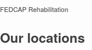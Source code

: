 FEDCAP Rehabilitation
<html lang="en">
  <head>
    <meta charset="utf-8" />
    <title>Demo: Build a store locator using Mapbox GL JS</title>
    <meta name="viewport" content="width=device-width, initial-scale=1" />
    <script src="https://api.tiles.mapbox.com/mapbox-gl-js/v2.2.0/mapbox-gl.js"></script>
    <link
      href="https://api.tiles.mapbox.com/mapbox-gl-js/v2.2.0/mapbox-gl.css"
      rel="stylesheet"
    />
    <style>
    body {
color: #404040;
font: 400 15px/22px 'Source Sans Pro', 'Helvetica Neue', Sans-serif;
margin: 0;
padding: 0;
-webkit-font-smoothing: antialiased;
}

* {
-webkit-box-sizing: border-box;
-moz-box-sizing: border-box;
box-sizing: border-box;
}

.sidebar {
position: absolute;
width: 33.3333%;
height: 100%;
top: 0;
left: 0;
overflow: hidden;
border-right: 1px solid rgba(0, 0, 0, 0.25);
}

.map {
position: absolute;
left: 33.3333%;
width: 66.6666%;
top: 0;
bottom: 0;
}

h1 {
font-size: 22px;
margin: 0;
font-weight: 400;
line-height: 20px;
padding: 20px 2px;
}

a {
color: #404040;
text-decoration: none;
}

a:hover {
color: #101010;
}

.heading {
background: #fff;
border-bottom: 1px solid #eee;
min-height: 60px;
line-height: 60px;
padding: 0 10px;
background-color: #00853e;
color: #fff;
}

.listings {
height: 100%;
overflow: auto;
border-collapse: collapse;
padding-bottom: 60px;
}

.listings .item {
display: block;
border-bottom: 1px solid #eee;
padding: 10px;
text-decoration: none;
}

.listings .item:last-child {
border-bottom: none;
}
.listings .item .title {
display: block;
color: #00853e;
font-weight: 700;
}

.listings .item .title small {
font-weight: 400;
}
.listings .item.active .title,
.listings .item .title:hover {
color: #8cc63f;
}
.listings .item.active {
background-color: #f8f8f8;
}
::-webkit-scrollbar {
width: 3px;
height: 3px;
border-left: 0;
background: rgba(0, 0, 0, 0.1);
}
::-webkit-scrollbar-track {
background: none;
}
::-webkit-scrollbar-thumb {
background: #00853e;
border-radius: 0;
}

.marker {
border: none;
cursor: pointer;
height: 56px;
width: 56px;
background-image: url(marker.png);
background-color: rgba(0, 0, 0, 0);
}

.clearfix {
display: block;
}
.clearfix:after {
content: '.';
display: block;
height: 0;
clear: both;
visibility: hidden;
}

/* Marker tweaks */
.mapboxgl-popup {
    max-width: 600px;
    font: 12px/20px 'Helvetica Neue', Arial, Helvetica, sans-serif;
}

.mapboxgl-popup-close-button {
display: ;
}
.mapboxgl-popup-content {
font: 400 15px/22px 'Source Sans Pro', 'Helvetica Neue', Sans-serif;
padding: 0;
width: 180px;
}
.mapboxgl-popup-content-wrapper {
padding: 1%;
}
.mapboxgl-popup-content h3 {
background: #91c949;
color: #fff;
margin: 0;
display: block;
padding: 10px;
border-radius: 3px 3px 0 0;
font-weight: 700;
margin-top: -15px;
}

.mapboxgl-popup-content h4 {
margin: 0;
display: block;
padding: 10px 10px 10px 10px;
font-weight: 400;
}

.mapboxgl-popup-content div {
padding: 10px;
}

.mapboxgl-container .leaflet-marker-icon {
cursor: pointer;
}

.mapboxgl-popup-anchor-top > .mapboxgl-popup-content {
margin-top: 15px;
}

.mapboxgl-popup-anchor-top > .mapboxgl-popup-tip {
border-bottom-color: #91c949;
}
</style>
  </head>
  <body>
    <div class="sidebar">
      <div class="heading">
        <h1>Our locations</h1>
      </div>
      <div id="listings" class="listings"></div>
    </div>
    <div id="map" class="map"></div>
<script>
      /* This will let you use the .remove() function later on */
  if (!('remove' in Element.prototype)) {
        Element.prototype.remove = function () {
          if (this.parentNode) {
            this.parentNode.removeChild(this);
                        }
                      };
                    }

mapboxgl.accessToken = 'pk.eyJ1IjoiY2FibGFja3dlbGwiLCJhIjoiY2tvYm5nbDU4MDB4YTJucWE4NDR5cWN5eCJ9.gP8HwLo3YCdhIFMVSLM2HA';


var map = new mapboxgl.Map({
    container: 'map',
    style: 'mapbox://styles/cablackwell/ckon4qsq73jiw18mukn41lna7',
    center: [-73.9712, 40.731],
    zoom: 10,
    scrollZoom: true
      });

var stores = {
                  'type': 'FeatureCollection',
                  'features': [
                    {
                      "type": "Feature",
                      "properties": {
                        "Name": "Childrens Hospital (Chenega)",
                        "Address": "111 Michigan Ave NW, Washington, DC 20310",
                        "Service": "Custodial",
                        "Contract": "MVLE"
                      },
                      "geometry": {
                        "coordinates": [
                          -77.014773,
                          38.926439
                        ],
                        "type": "Point"
                      },
                      "id": "000e1325462ee57a92128c4a96e507c4"
                    },
                    {
                      "type": "Feature",
                      "properties": {
                        "Name": "DHSS Division of Substance Abuse and Mental Health (Fernhook)",
                        "Address": "1901 Dupont Hwy. New Castle, DE 19720",
                        "Service": "Janitorial Services",
                        "Contract": "Delaware"
                      },
                      "geometry": {
                        "coordinates": [
                          -75.576291,
                          39.700676
                        ],
                        "type": "Point"
                      },
                      "id": "019a09824954f69f39191d4910d35885"
                    },
                    {
                      "type": "Feature",
                      "properties": {
                        "Name": "NYC HRA Uptown: 132 West 125 Street",
                        "Address": "132 W 125th St, New York, NY 10027",
                        "Service": "Janitorial Services",
                        "Contract": "NYSID"
                      },
                      "geometry": {
                        "coordinates": [
                          -73.94724,
                          40.808261
                        ],
                        "type": "Point"
                      },
                      "id": "02b68dcaec17e32d51638e835239ba3e"
                    },
                    {
                      "type": "Feature",
                      "properties": {
                        "Name": "FAA Essex Cauldwell Air Traffic Control Tower",
                        "Address": "27 Wright Way Building M, Fairfield, NJ 07004",
                        "Service": "Janitorial Services",
                        "Contract": "Source America"
                      },
                      "geometry": {
                        "coordinates": [
                          -74.279844,
                          40.873467
                        ],
                        "type": "Point"
                      },
                      "id": "03624c86ea8aea635576bac6016b0f64"
                    },
                    {
                      "type": "Feature",
                      "properties": {
                        "Name": "DelDOT Survey Office & Construction Trailer",
                        "Address": "39 East Regal Blvd,Newark, DE 19713",
                        "Service": "Janitorial Services",
                        "Contract": "Delaware"
                      },
                      "geometry": {
                        "coordinates": [
                          -75.690669,
                          39.669951
                        ],
                        "type": "Point"
                      },
                      "id": "037382dca99ec88d15cb77acb652a227"
                    },
                    {
                      "type": "Feature",
                      "properties": {
                        "Name": "ICE Courier",
                        "Address": "290 Broadway, New York, NY 10007",
                        "Service": "Courier Services",
                        "Contract": "Source America"
                      },
                      "geometry": {
                        "coordinates": [
                          -73.989308,
                          40.741895
                        ],
                        "type": "Point"
                      },
                      "id": "0616d7ec532a6c38a3986159cb244a9f"
                    },
                    {
                      "type": "Feature",
                      "properties": {
                        "Name": "Atlantic County Facility Mgmt",
                        "Address": "101 SOUTH SHORE RD, NORTHFIELD NJ 08232",
                        "Service": "Supported Employment",
                        "Contract": "ACCESS NJ"
                      },
                      "geometry": {
                        "coordinates": [
                          -74.536821,
                          39.377363
                        ],
                        "type": "Point"
                      },
                      "id": "08725647aea5a98c4696e7578459547b"
                    },
                    {
                      "type": "Feature",
                      "properties": {
                        "Name": "Employment for TANF Participants",
                        "Address": "801 E Main St, Richmond, VA 23219",
                        "Service": "Supported Employment",
                        "Contract": "MVLE"
                      },
                      "geometry": {
                        "coordinates": [
                          -77.437235,
                          37.53847
                        ],
                        "type": "Point"
                      },
                      "id": "09c55679e72a349f2b523fd7108bcb31"
                    },
                    {
                      "type": "Feature",
                      "properties": {
                        "Name": "Christopher Brown Law Offices",
                        "Address": "3123 Atlantic Ave, Atlantic City, NJ 08401",
                        "Service": " Payroll Dept",
                        "Contract": "Commercial"
                      },
                      "geometry": {
                        "coordinates": [
                          -74.449081,
                          39.35368
                        ],
                        "type": "Point"
                      },
                      "id": "09d3ddb47c3efba113f78d200e991fa4"
                    },
                    {
                      "type": "Feature",
                      "properties": {
                        "Name": "Vocational Rehabilitation",
                        "Address": "210 East 43rd Street, New York, NY 10017",
                        "Service": "Vocational Rehabilitation",
                        "Contract": "Fedcap NY"
                      },
                      "geometry": {
                        "coordinates": [
                          -73.973312,
                          40.751039
                        ],
                        "type": "Point"
                      },
                      "id": "0a0c9171b5484250b0f6885af6f75616"
                    },
                    {
                      "type": "Feature",
                      "properties": {
                        "Name": "Bronx Medical Site",
                        "Address": "1276 Fulton Avenue, Bronx, NY 10456 ",
                        "Service": "Medical Clinic",
                        "Contract": "Fedcap WeCare"
                      },
                      "geometry": {
                        "coordinates": [
                          -73.902808,
                          40.831375
                        ],
                        "type": "Point"
                      },
                      "id": "0aac3322bbc38424d4877cd99717af55"
                    },
                    {
                      "type": "Feature",
                      "properties": {
                        "Name": "VA Newark",
                        "Address": "20 Washington Pl, Newark, NJ 07102",
                        "Service": "anitorial Services/ Mech Maintenance",
                        "Contract": "Source America"
                      },
                      "geometry": {
                        "coordinates": [
                          -74.17048,
                          41.101045
                        ],
                        "type": "Point"
                      },
                      "id": "0ad8c6f3a85eb1a92a59c782ba3064f1"
                    },
                    {
                      "type": "Feature",
                      "properties": {
                        "Name": "Arlington CSB , Alexandria CSB, Loudoun County",
                        "Address": "8221 Willow Oaks Corporate Dr, Fairfax, VA 22031",
                        "Service": "Supported Employment",
                        "Contract": "MVLE"
                      },
                      "geometry": {
                        "coordinates": [
                          -77.233959,
                          38.863724
                        ],
                        "type": "Point"
                      },
                      "id": "0d8c400f4eb95422650150ac44af99f2"
                    },
                    {
                      "type": "Feature",
                      "properties": {
                        "Name": "Alexandria Twp. Board of Education",
                        "Address": "Lester Wilson Elementary School 525 Rte. 513, Pittstown , NJ 08867",
                        "Service": "Supported Employment",
                        "Contract": "ACCESS NJ"
                      },
                      "geometry": {
                        "coordinates": [
                          -75.025673,
                          40.566918
                        ],
                        "type": "Point"
                      },
                      "id": "0e400aa9a775b62503e426872f7829d4"
                    },
                    {
                      "type": "Feature",
                      "properties": {
                        "Name": "Atlantic County Facility Mgmt",
                        "Address": "201 SOUTH SHORE RD, NORTHFIELD NJ 08232",
                        "Service": "Supported Employment",
                        "Contract": "ACCESS NJ"
                      },
                      "geometry": {
                        "coordinates": [
                          -74.537534,
                          39.376787
                        ],
                        "type": "Point"
                      },
                      "id": "0ed1e5abbcd6ea63149ccee6b0da2635"
                    },
                    {
                      "type": "Feature",
                      "properties": {
                        "Name": "Liberty State Park",
                        "Address": "200 Morris Pesin Dr, Jersey City, NJ 07305",
                        "Service": "Janitorial Services",
                        "Contract": "Source America"
                      },
                      "geometry": {
                        "coordinates": [
                          -74.050345,
                          40.703998
                        ],
                        "type": "Point"
                      },
                      "id": "1086564cdeab62607a4aec4f2ca6e9d6"
                    },
                    {
                      "type": "Feature",
                      "properties": {
                        "Name": "1 St Andrews",
                        "Address": "1 Saint Andrews PlazaNew York, NY 10007",
                        "Service": "Janitorial Services",
                        "Contract": "Source America"
                      },
                      "geometry": {
                        "coordinates": [
                          -74.002678,
                          40.712912
                        ],
                        "type": "Point"
                      },
                      "id": "11a21c1a1be9e8901ea4d69c936c3009"
                    },
                    {
                      "type": "Feature",
                      "properties": {
                        "Name": "CWS - Boston",
                        "Address": "174 Portland St, Boston, MA 02114",
                        "Service": "Affiliate Organization",
                        "Contract": "CWS"
                      },
                      "geometry": {
                        "coordinates": [
                          -71.061785,
                          42.364134
                        ],
                        "type": "Point"
                      },
                      "id": "11e4762dd35fc8e861984089ac8efbc5"
                    },
                    {
                      "type": "Feature",
                      "properties": {
                        "Name": "Asbury Park Office Building",
                        "Address": "630 Bangs Ave, Asbury Park, NJ ",
                        "Service": "Supported Employment",
                        "Contract": "ACCESS NJ"
                      },
                      "geometry": {
                        "coordinates": [
                          -74.010639,
                          40.216865
                        ],
                        "type": "Point"
                      },
                      "id": "123ed780a7b87eb2a49bf0b3c89cf14b"
                    },
                    {
                      "type": "Feature",
                      "properties": {
                        "Name": "Biggs DTI",
                        "Address": "1901 N. DuPont Hwy, New Castle, DE 19720",
                        "Service": "Janitorial Services",
                        "Contract": "Delaware"
                      },
                      "geometry": {
                        "coordinates": [
                          -73.988127,
                          40.750086
                        ],
                        "type": "Point"
                      },
                      "id": "163c778ab37775b5bb0d8f1c791dec9a"
                    },
                    {
                      "type": "Feature",
                      "properties": {
                        "Name": "Atlantic County Facility Mgmt",
                        "Address": "2 SOUTH MAIN STREET, PLEASANTVILLE NJ 08232",
                        "Service": "Supported Employment",
                        "Contract": "ACCESS NJ"
                      },
                      "geometry": {
                        "coordinates": [
                          -74.52241,
                          39.391713
                        ],
                        "type": "Point"
                      },
                      "id": "171966889390d6690e919029a399a885"
                    },
                    {
                      "type": "Feature",
                      "properties": {
                        "Name": "Atlantic County Facility Mgmt",
                        "Address": "1201 BACARACH BLVD ATLANTIC CITY NJ 08401 ",
                        "Service": "Supported Employment",
                        "Contract": "CWS"
                      },
                      "geometry": {
                        "coordinates": [
                          -74.451082,
                          39.377297
                        ],
                        "type": "Point"
                      },
                      "id": "1742fff565b481200213cd6fd1dcd58e"
                    },
                    {
                      "type": "Feature",
                      "properties": {
                        "Name": "Dover Toll Plaza",
                        "Address": " 200 Plaza Drive, Dover DE 19904",
                        "Service": "Janitorial Services",
                        "Contract": "Delaware"
                      },
                      "geometry": {
                        "coordinates": [
                          -75.521244,
                          39.188702
                        ],
                        "type": "Point"
                      },
                      "id": "177377cde860490719e0569b1aa0eab3"
                    },
                    {
                      "type": "Feature",
                      "properties": {
                        "Name": "Memorial Sloan Kettering",
                        "Address": "163 W 25th Street, NYC (ACP Office Bldg)",
                        "Service": "Janitorial Services",
                        "Contract": "Commercial"
                      },
                      "geometry": {
                        "coordinates": [
                          -73.994123,
                          40.745359
                        ],
                        "type": "Point"
                      },
                      "id": "181d34eb783d3bb99b3849a3c79a8f2c"
                    },
                    {
                      "type": "Feature",
                      "properties": {
                        "Name": "Armory Men's shelter (DHS)",
                        "Address": "1322 Bedford Ave, Brooklyn, NY 11216",
                        "Service": "Rehabilitation, Clinical Support",
                        "Contract": "Wildcat"
                      },
                      "geometry": {
                        "coordinates": [
                          -73.953727,
                          40.67839
                        ],
                        "type": "Point"
                      },
                      "id": "185226ea5b39e2341a1486c427d2a24c"
                    },
                    {
                      "type": "Feature",
                      "properties": {
                        "Name": "Five Below TX",
                        "Address": "950 conroe park west drive, Conroe, TX 77303",
                        "Service": "Supported Employment",
                        "Contract": "Commercial"
                      },
                      "geometry": {
                        "coordinates": [
                          -95.455403,
                          30.373029
                        ],
                        "type": "Point"
                      },
                      "id": "18d31cf9a4f81fb0d543d65124918922"
                    },
                    {
                      "type": "Feature",
                      "properties": {
                        "Name": "Emma Bowan Community Service Center",
                        "Address": "1727 Amsterdam Ave, New York, NY 10031",
                        "Service": "Rehabilitation, Clinical Support",
                        "Contract": "CWS"
                      },
                      "geometry": {
                        "coordinates": [
                          -73.946957,
                          40.82545
                        ],
                        "type": "Point"
                      },
                      "id": "1a6abc46a4327c0110b75229e74993c9"
                    },
                    {
                      "type": "Feature",
                      "properties": {
                        "Name": "Regal Court Business Centre",
                        "Address": "Regal Court Business Centre, 42-44 High St, Slough SL1 1EL, UK",
                        "Service": "Behavioral Health Services, Vocactional Rehabilitation",
                        "Contract": "Fedcap UK"
                      },
                      "geometry": {
                        "coordinates": [
                          -0.597544,
                          51.509917
                        ],
                        "type": "Point"
                      },
                      "id": "1aa113b694dc3fe8929cd304545bc604"
                    },
                    {
                      "type": "Feature",
                      "properties": {
                        "Name": "Woodside Center",
                        "Address": "941 Walnut Shade Rd, Dover, DE 19901",
                        "Service": "Janitorial Services",
                        "Contract": "Delaware"
                      },
                      "geometry": {
                        "coordinates": [
                          -75.544319,
                          39.0709
                        ],
                        "type": "Point"
                      },
                      "id": "1caf5f11a68b3da42616ed4c1de0c2a4"
                    },
                    {
                      "type": "Feature",
                      "properties": {
                        "Name": "NYC Dept of Correction: Training Academy",
                        "Address": "66-26 Metropolitan Ave Middle Village, NY 11379",
                        "Service": "Janitorial Services",
                        "Contract": "NYSID"
                      },
                      "geometry": {
                        "coordinates": [
                          -73.89077,
                          40.71117
                        ],
                        "type": "Point"
                      },
                      "id": "22625e9b43f3af014ae2bcbd17e6dd22"
                    },
                    {
                      "type": "Feature",
                      "properties": {
                        "Name": "DelDOT Talley ",
                        "Address": "1300 Talley Road, Wilmington, DE 19803",
                        "Service": "Supported Employment",
                        "Contract": "Delaware"
                      },
                      "geometry": {
                        "coordinates": [
                          -75.52822,
                          39.77661
                        ],
                        "type": "Point"
                      },
                      "id": "22e78c097dd89ede472a7f5bff5e9a91"
                    },
                    {
                      "type": "Feature",
                      "properties": {
                        "Name": "Justice of Peace 10&12",
                        "Address": "212 Greenbank Rd, Wilmington, DE 19808",
                        "Service": "Janitorial Services",
                        "Contract": "Delaware"
                      },
                      "geometry": {
                        "coordinates": [
                          -75.628423,
                          39.738883
                        ],
                        "type": "Point"
                      },
                      "id": "25a7dbebce57e2965d976201b6afc777"
                    },
                    {
                      "type": "Feature",
                      "properties": {
                        "Name": "Five Below NJ",
                        "Address": " 5 Gateway Boulevard Pedricktown, NJ 08067",
                        "Service": "Supported Employment",
                        "Contract": "Commercial"
                      },
                      "geometry": {
                        "coordinates": [
                          -75.413314,
                          39.740436
                        ],
                        "type": "Point"
                      },
                      "id": "26577db573e56d7a5e095025ac3deda6"
                    },
                    {
                      "type": "Feature",
                      "properties": {
                        "Name": "NYS Department of Labor",
                        "Address": "75 Varick St, NYC",
                        "Service": "Office Services: Messenger, mail sort, delivery",
                        "Contract": "NYSID"
                      },
                      "geometry": {
                        "coordinates": [
                          -74.0064,
                          40.72328
                        ],
                        "type": "Point"
                      },
                      "id": "27331d4a62b416355af29b7e156f11e0"
                    },
                    {
                      "type": "Feature",
                      "properties": {
                        "Name": "Warriors in Transition Unit (WTU)",
                        "Address": "9500 Pohick Rd, Fort Belvoir, VA 22060",
                        "Service": "Custodial",
                        "Contract": "MVLE"
                      },
                      "geometry": {
                        "coordinates": [
                          -77.145074,
                          38.702024
                        ],
                        "type": "Point"
                      },
                      "id": "281561e12f8b737a65ce403b0361cc58"
                    },
                    {
                      "type": "Feature",
                      "properties": {
                        "Name": "Justice of Peace 10&12",
                        "Address": "210 Greenbank Rd, Wilmington, DE 19808",
                        "Service": "Janitorial Services",
                        "Contract": "Delaware"
                      },
                      "geometry": {
                        "coordinates": [
                          -75.628423,
                          39.738883
                        ],
                        "type": "Point"
                      },
                      "id": "2a9cd584da6e78927c271d0b23b2dbe5"
                    },
                    {
                      "type": "Feature",
                      "properties": {
                        "Name": "Catherine st. (DHS)",
                        "Address": "78 Catherine St, New York, NY 10038",
                        "Service": "Rehabilitation, Clinical Support",
                        "Contract": "Wildcat"
                      },
                      "geometry": {
                        "coordinates": [
                          -73.997508,
                          40.710603
                        ],
                        "type": "Point"
                      },
                      "id": "2bed3f33c7c9563cdd6e38362ef8b83f"
                    },
                    {
                      "type": "Feature",
                      "properties": {
                        "Name": "EPA",
                        "Address": "290 Broadway, New York, NY 10007",
                        "Service": "Office Services: Mailroom, Admin Support",
                        "Contract": "Source America"
                      },
                      "geometry": {
                        "coordinates": [
                          -74.005182,
                          40.714739
                        ],
                        "type": "Point"
                      },
                      "id": "2d9b6211409dbfb43980c8838b32ad8a"
                    },
                    {
                      "type": "Feature",
                      "properties": {
                        "Name": "GSA NJ COVID-19",
                        "Address": "GSA NJ Consolidated",
                        "Service": "Janitorial Services",
                        "Contract": "Source America"
                      },
                      "geometry": {
                        "coordinates": [
                          -74.359953,
                          40.512437
                        ],
                        "type": "Point"
                      },
                      "id": "30df0fc2cb01e1c84d1036fdce5432ad"
                    },
                    {
                      "type": "Feature",
                      "properties": {
                        "Name": "40 Centre St",
                        "Address": "40 Centre St, New York, NY 10007",
                        "Service": "Janitorial Services",
                        "Contract": "Source America"
                      },
                      "geometry": {
                        "coordinates": [
                          -74.002656,
                          40.713749
                        ],
                        "type": "Point"
                      },
                      "id": "31102caf8ececcef3c541763b17e786b"
                    },
                    {
                      "type": "Feature",
                      "properties": {
                        "Name": "Port Authority NY/NJ",
                        "Address": "5 boroughs; Jersey City; Newark; Hoboken",
                        "Service": " Messenger Service",
                        "Contract": "NYSID"
                      },
                      "geometry": {
                        "coordinates": [
                          -74.043143,
                          40.717754
                        ],
                        "type": "Point"
                      },
                      "id": "33df82e6438adf788ca0b6249fe2883a"
                    },
                    {
                      "type": "Feature",
                      "properties": {
                        "Name": "NYS DMV",
                        "Address": "159 E 125th StNew York, NY 10035",
                        "Service": "COVID Disinfecting Services",
                        "Contract": "NYSID"
                      },
                      "geometry": {
                        "coordinates": [
                          -73.936586,
                          40.804231
                        ],
                        "type": "Point"
                      },
                      "id": "34292cf13f0f2b9dc9adbe6b3d8a5827"
                    },
                    {
                      "type": "Feature",
                      "properties": {
                        "Name": "USCG Atlantic City Grounds Services @ FAA William J. Hughes Technical Center",
                        "Address": "Atlantic City International Airport, Egg Harbor Township, NJ 08405",
                        "Service": " Grounds Maintenance",
                        "Contract": "Source America"
                      },
                      "geometry": {
                        "coordinates": [
                          -74.563254,
                          39.444308
                        ],
                        "type": "Point"
                      },
                      "id": "3503ee4565adbcc19fb7d334c6fb2268"
                    },
                    {
                      "type": "Feature",
                      "properties": {
                        "Name": "Manhattan Service Site",
                        "Address": "80 Vandam Street, New York, NY 10013",
                        "Service": "Clinic Support Services",
                        "Contract": "Fedcap WeCare"
                      },
                      "geometry": {
                        "coordinates": [
                          -74.007975,
                          40.726487
                        ],
                        "type": "Point"
                      },
                      "id": "3599dd2e1837c0accd77e00b7a78f644"
                    },
                    {
                      "type": "Feature",
                      "properties": {
                        "Name": "Five Below GA",
                        "Address": "270 logistics center parkway, Juliette, GA 31046",
                        "Service": "Supported Employment",
                        "Contract": "Commercial"
                      },
                      "geometry": {
                        "coordinates": [
                          -83.848038,
                          32.988406
                        ],
                        "type": "Point"
                      },
                      "id": "36095f6b83e62bba58623930ecc6c295"
                    },
                    {
                      "type": "Feature",
                      "properties": {
                        "Name": "Flatlands (DHS)",
                        "Address": "108-75 Avenue D, Brooklyn, NY 11236",
                        "Service": "Rehabilitation, Clinical Support",
                        "Contract": "Wildcat"
                      },
                      "geometry": {
                        "coordinates": [
                          -73.899387,
                          40.656476
                        ],
                        "type": "Point"
                      },
                      "id": "360c658bbe38d4aea5da9ac98bcb13dd"
                    },
                    {
                      "type": "Feature",
                      "properties": {
                        "Name": "FAA LGA Tower",
                        "Address": "LGA Airport",
                        "Service": "Janitorial Services",
                        "Contract": "Source America"
                      },
                      "geometry": {
                        "coordinates": [
                          -73.873965,
                          40.776927
                        ],
                        "type": "Point"
                      },
                      "id": "379613d69d50cb261a83a1d4d593d82b"
                    },
                    {
                      "type": "Feature",
                      "properties": {
                        "Name": "Freehold Office Building",
                        "Address": "100 Daniels Way, Freehold, NJ",
                        "Service": "Supported Employment",
                        "Contract": "ACCESS NJ"
                      },
                      "geometry": {
                        "coordinates": [
                          -74.274728,
                          40.245441
                        ],
                        "type": "Point"
                      },
                      "id": "3e2817b9412dacce725d543b1e49182c"
                    },
                    {
                      "type": "Feature",
                      "properties": {
                        "Name": "Broadway House (Berkshire-Newsbury)",
                        "Address": "Broadway House, 4-8 The Broadway, Newbury RG14 1BA, UK",
                        "Service": "Behavioral Health Services, Vocactional Rehabilitation",
                        "Contract": "Fedcap UK"
                      },
                      "geometry": {
                        "coordinates": [
                          -1.324514,
                          51.405327
                        ],
                        "type": "Point"
                      },
                      "id": "3f450366359b7ab02b95a33451724aac"
                    },
                    {
                      "type": "Feature",
                      "properties": {
                        "Name": "NYC Transit Authority",
                        "Address": " 130 Livingston Street, Brooklyn, NY",
                        "Service": "Janitorial Services",
                        "Contract": "NYSID"
                      },
                      "geometry": {
                        "coordinates": [
                          -73.988746,
                          40.690388
                        ],
                        "type": "Point"
                      },
                      "id": "3f4db0fbefd63bd060ab465a3ee87792"
                    },
                    {
                      "type": "Feature",
                      "properties": {
                        "Name": "Public Archives Building ",
                        "Address": "121 MLK Jr. Blvd, N Dover, DE 19901",
                        "Service": "Supported Employment",
                        "Contract": "Delaware"
                      },
                      "geometry": {
                        "coordinates": [
                          -75.52037,
                          39.15844
                        ],
                        "type": "Point"
                      },
                      "id": "3f9befd20999436bdf97625fcda68b94"
                    },
                    {
                      "type": "Feature",
                      "properties": {
                        "Name": "Bureau of Land Management",
                        "Address": "20 M St SE, Washington, DC 20003",
                        "Service": "Custodial",
                        "Contract": "MVLE"
                      },
                      "geometry": {
                        "coordinates": [
                          -77.007955,
                          38.876707
                        ],
                        "type": "Point"
                      },
                      "id": "42d2b28a63abf2d09666b94782c875ef"
                    },
                    {
                      "type": "Feature",
                      "properties": {
                        "Name": "55 Hanson",
                        "Address": "55 Hanson Pl, Brooklyn, NY 11217",
                        "Service": "Janitorial Services",
                        "Contract": "NYSID"
                      },
                      "geometry": {
                        "coordinates": [
                          -73.975748,
                          40.685562
                        ],
                        "type": "Point"
                      },
                      "id": "439e61ce85195485cb42dadd5719f52d"
                    },
                    {
                      "type": "Feature",
                      "properties": {
                        "Name": "Berkshire - Reading - 95 London St",
                        "Address": "95 London St, Reading RG1 4QA, UK",
                        "Service": "Behavioral Health Services, Vocactional Rehabilitation",
                        "Contract": "Fedcap UK"
                      },
                      "geometry": {
                        "coordinates": [
                          -0.967375,
                          51.451272
                        ],
                        "type": "Point"
                      },
                      "id": "457d6c247ba2efab17037ef972e00c74"
                    },
                    {
                      "type": "Feature",
                      "properties": {
                        "Name": "Delaware Fire and Training School",
                        "Address": "2311 McArthur Dr. New Castle, DE 19720",
                        "Service": "Janitorial Services",
                        "Contract": "Delaware"
                      },
                      "geometry": {
                        "coordinates": [
                          -75.615581,
                          39.690545
                        ],
                        "type": "Point"
                      },
                      "id": "45b7e241600b30a262f8a3f3a79552e7"
                    },
                    {
                      "type": "Feature",
                      "properties": {
                        "Name": "Justice of Peace 3-17",
                        "Address": "23731 Shortly Rd, Georgetown, DE 19947",
                        "Service": "Janitorial Services",
                        "Contract": "Delaware"
                      },
                      "geometry": {
                        "coordinates": [
                          -75.379864,
                          38.660388
                        ],
                        "type": "Point"
                      },
                      "id": "45eef0dbecfa4660199fe1b0478c02e9"
                    },
                    {
                      "type": "Feature",
                      "properties": {
                        "Name": "DLA Maritme Portsmouth Naval Yard Packaging Hoodies & Booties",
                        "Address": "Portsmouth, VA 23704",
                        "Service": "Supported Employment",
                        "Contract": "CWS"
                      },
                      "geometry": {
                        "coordinates": [
                          -76.296317,
                          36.823613
                        ],
                        "type": "Point"
                      },
                      "id": "45f04e54a5d490cf33caf4d64dd7b856"
                    },
                    {
                      "type": "Feature",
                      "properties": {
                        "Name": "Rodino Building: Rodino USCIS",
                        "Address": "970 Broad St, Newark, NJ 07102",
                        "Service": "anitorial Services/ Mech Maintenance",
                        "Contract": "Source America"
                      },
                      "geometry": {
                        "coordinates": [
                          -74.172373,
                          40.730233
                        ],
                        "type": "Point"
                      },
                      "id": "4730732c57169c59a96ca4f0bfffa878"
                    },
                    {
                      "type": "Feature",
                      "properties": {
                        "Name": "290 Broadway",
                        "Address": "290 Broadway, New York, NY 10007",
                        "Service": "Janitorial Services",
                        "Contract": "Source America"
                      },
                      "geometry": {
                        "coordinates": [
                          -74.005182,
                          40.714739
                        ],
                        "type": "Point"
                      },
                      "id": "49438a3a9a011dff0cb7265e586596c9"
                    },
                    {
                      "type": "Feature",
                      "properties": {
                        "Name": "DelDOT Bear Christiana",
                        "Address": "250 Bear Christiana Rd, Bear, DE 19701",
                        "Service": "Janitorial Services",
                        "Contract": "Delaware"
                      },
                      "geometry": {
                        "coordinates": [
                          -75.658687,
                          39.656837
                        ],
                        "type": "Point"
                      },
                      "id": "499eb1bec10cd906633563fbcc22ce19"
                    },
                    {
                      "type": "Feature",
                      "properties": {
                        "Name": "Hope Forward",
                        "Address": "Blaustein Building, 1 N Charles St #1102B, Baltimore, MD 21202",
                        "Service": "Counseling, Coaching",
                        "Contract": "Fedcap US"
                      },
                      "geometry": {
                        "coordinates": [
                          -76.614825,
                          39.290112
                        ],
                        "type": "Point"
                      },
                      "id": "49b039403e1968aae53f73b98a464373"
                    },
                    {
                      "type": "Feature",
                      "properties": {
                        "Name": "MA Commonwealth: Employment for Disabled Young Adults",
                        "Address": "2 Oliver St, Boston, MA 02110",
                        "Service": "Supported Employment",
                        "Contract": "CWS"
                      },
                      "geometry": {
                        "coordinates": [
                          -71.053978,
                          42.357283
                        ],
                        "type": "Point"
                      },
                      "id": "4dbe52584f61706bb68097e5a489693b"
                    },
                    {
                      "type": "Feature",
                      "properties": {
                        "Name": "Tatnall Building",
                        "Address": " 150 William Penn St. Dover, DE 19901",
                        "Service": "Janitorial Services",
                        "Contract": "Delaware"
                      },
                      "geometry": {
                        "coordinates": [
                          -75.519617,
                          39.156333
                        ],
                        "type": "Point"
                      },
                      "id": "4eb8ff6974ccb9ae91675ff092f23d3d"
                    },
                    {
                      "type": "Feature",
                      "properties": {
                        "Name": "Adam Clayton Powell Jr. State Office Building",
                        "Address": "163 W 125th St, New York, NY 10027",
                        "Service": "Janitorial Services",
                        "Contract": "NYSID"
                      },
                      "geometry": {
                        "coordinates": [
                          -73.947325,
                          40.809158
                        ],
                        "type": "Point"
                      },
                      "id": "4efea5e04063be777c442e8ed2bd84a8"
                    },
                    {
                      "type": "Feature",
                      "properties": {
                        "Name": "Venture House (Berkshire - Bracknell)",
                        "Address": "Venture House, 2 Arlington Square, Bracknell RG12 1WA, UK",
                        "Service": "Behavioral Health Services, Vocactional Rehabilitation",
                        "Contract": "Fedcap UK"
                      },
                      "geometry": {
                        "coordinates": [
                          -0.757708,
                          51.41532
                        ],
                        "type": "Point"
                      },
                      "id": "50d39b8ba4d89e9c46d08dc7899a0a87"
                    },
                    {
                      "type": "Feature",
                      "properties": {
                        "Name": "ReServe South Florida",
                        "Address": "700 N Kendall Dr #709, Miami, FL 33156",
                        "Service": "Senior Support, Employment Support, Social Services",
                        "Contract": "ReServe"
                      },
                      "geometry": {
                        "coordinates": [
                          -80.320496,
                          25.687523
                        ],
                        "type": "Point"
                      },
                      "id": "51477b51af1f06d5d928a509aa98b1cd"
                    },
                    {
                      "type": "Feature",
                      "properties": {
                        "Name": "Battery Park",
                        "Address": "Battery Park, Manhattan, New York, New York, United States of America",
                        "Service": "",
                        "Contract": "Source America"
                      },
                      "geometry": {
                        "coordinates": [
                          -74.015824,
                          40.703011
                        ],
                        "type": "Point"
                      },
                      "id": "51e030150247aa8a8c0d3c66096239eb"
                    },
                    {
                      "type": "Feature",
                      "properties": {
                        "Name": "Safe Harbor Recovery Center - a program of Granite Pathways",
                        "Address": "865 Islington St, Portsmouth, NH 03801",
                        "Service": "Behavioral Health Services, Vocactional Rehabilitation",
                        "Contract": ""
                      },
                      "geometry": {
                        "coordinates": [
                          -70.774054,
                          43.068242
                        ],
                        "type": "Point"
                      },
                      "id": "52b17fc80c3761a45b88f2b3004431c1"
                    },
                    {
                      "type": "Feature",
                      "properties": {
                        "Name": "Acacia (DHS)",
                        "Address": "148 W 124th St, New York, NY 10027",
                        "Service": "Rehabilitation, Clinical Support",
                        "Contract": "Wildcat"
                      },
                      "geometry": {
                        "coordinates": [
                          -73.947991,
                          40.807653
                        ],
                        "type": "Point"
                      },
                      "id": "53c31d7d2e6f22edc112d93d51c472a3"
                    },
                    {
                      "type": "Feature",
                      "properties": {
                        "Name": "Fitzwilliam County",
                        "Address": "Fitzwilliam County, NH",
                        "Service": "Supported Employment",
                        "Contract": "MVLE"
                      },
                      "geometry": {
                        "coordinates": [
                          -72.141667,
                          42.780556
                        ],
                        "type": "Point"
                      },
                      "id": "5c5e89f1c064e8d274687960977aee70"
                    },
                    {
                      "type": "Feature",
                      "properties": {
                        "Name": "DOC Probation and Parole - Dover",
                        "Address": "511 Maple Parkway, Dover, DE 19901",
                        "Service": "Janitorial Services",
                        "Contract": "Delaware"
                      },
                      "geometry": {
                        "coordinates": [
                          -75.518116,
                          39.165099
                        ],
                        "type": "Point"
                      },
                      "id": "5c873ab907b7086dad7fbe0076821fc0"
                    },
                    {
                      "type": "Feature",
                      "properties": {
                        "Name": "FAA Teterboro",
                        "Address": "225 Fred Wehran Dr, Teterboro, NJ 07608",
                        "Service": "Janitorial Services, Grounds Maintenance",
                        "Contract": "Source America"
                      },
                      "geometry": {
                        "coordinates": [
                          -74.055123,
                          40.852783
                        ],
                        "type": "Point"
                      },
                      "id": "5db65b4550c229dc5ae2d9f79743ee7b"
                    },
                    {
                      "type": "Feature",
                      "properties": {
                        "Name": "Atlantic County Animal Shelter",
                        "Address": "240 OLD TURNPIKE RD PLEASANTVILLE NJ 08232",
                        "Service": "Supported Employment",
                        "Contract": "ACCESS NJ"
                      },
                      "geometry": {
                        "coordinates": [
                          -74.519992,
                          39.392675
                        ],
                        "type": "Point"
                      },
                      "id": "6141e9779e5d98e908168d724f8fb904"
                    },
                    {
                      "type": "Feature",
                      "properties": {
                        "Name": "J.P. Court #4",
                        "Address": "408 Stein Hwy, Seaford, DE 19973",
                        "Service": "Janitorial Services",
                        "Contract": "Delaware"
                      },
                      "geometry": {
                        "coordinates": [
                          -75.613693,
                          38.647469
                        ],
                        "type": "Point"
                      },
                      "id": "6203a3831979c1502d510f0c96be0288"
                    },
                    {
                      "type": "Feature",
                      "properties": {
                        "Name": "IRS",
                        "Address": "290 Broadway, NY, NY",
                        "Service": "Mailroom",
                        "Contract": "Source America"
                      },
                      "geometry": {
                        "coordinates": [
                          -74.005182,
                          40.714739
                        ],
                        "type": "Point"
                      },
                      "id": "64347986a17e1ab6c153d4e8a5bc417f"
                    },
                    {
                      "type": "Feature",
                      "properties": {
                        "Name": "USCG Sea Isle City Grounds Services April-Oct Only",
                        "Address": "8101 Landis AveSea Isle City, NJ 08243",
                        "Service": " Grounds Maintenance",
                        "Contract": "Source America"
                      },
                      "geometry": {
                        "coordinates": [
                          -74.709244,
                          39.128418
                        ],
                        "type": "Point"
                      },
                      "id": "64d9d1068aa29980badec50e3f585e37"
                    },
                    {
                      "type": "Feature",
                      "properties": {
                        "Name": "NJSP Museum & Log Cabin",
                        "Address": "1020 River Rd, Ewing, NJ 08628",
                        "Service": "Supported Employment",
                        "Contract": "ACCESS NJ"
                      },
                      "geometry": {
                        "coordinates": [
                          -75.02453,
                          39.239308
                        ],
                        "type": "Point"
                      },
                      "id": "67c1b1c8216c113c97a4c2d61f845667"
                    },
                    {
                      "type": "Feature",
                      "properties": {
                        "Name": "Bostetter Courthouse",
                        "Address": "200 S. Washington Street, Alexandria, VA",
                        "Service": " Custodial",
                        "Contract": "MVLE"
                      },
                      "geometry": {
                        "coordinates": [
                          -77.046641,
                          38.803617
                        ],
                        "type": "Point"
                      },
                      "id": "67db261ea1581316dea84732204f9989"
                    },
                    {
                      "type": "Feature",
                      "properties": {
                        "Name": "Humphreys Engineering Center",
                        "Address": "7701 Telegraph Rd, Alexandria, VA 22315",
                        "Service": "Custodial",
                        "Contract": "MVLE"
                      },
                      "geometry": {
                        "coordinates": [
                          -77.141962,
                          38.74276
                        ],
                        "type": "Point"
                      },
                      "id": "69558843efae6d95e351cc796b07f5c5"
                    },
                    {
                      "type": "Feature",
                      "properties": {
                        "Name": "FAA TRACON Janitorial & Landscaping",
                        "Address": "1515 Stewart Ave,\nWestbury, NY 11590",
                        "Service": "Janitorial Services, Grounds Maintenance",
                        "Contract": "Source America"
                      },
                      "geometry": {
                        "coordinates": [
                          -73.587224,
                          40.73801
                        ],
                        "type": "Point"
                      },
                      "id": "6960df1418d13b8d20cb3e8500e7fa15"
                    },
                    {
                      "type": "Feature",
                      "properties": {
                        "Name": "NYC HRA Downtown - 60 Lafayette St",
                        "Address": "60 Lafayette St, New York, NY 10013",
                        "Service": "Janitorial Services",
                        "Contract": "NYSID"
                      },
                      "geometry": {
                        "coordinates": [
                          -74.002589,
                          40.71661
                        ],
                        "type": "Point"
                      },
                      "id": "6a3101b0e94d894c7bb9d9cc6815257b"
                    },
                    {
                      "type": "Feature",
                      "properties": {
                        "Name": "NYS Department of Labor Church St",
                        "Address": "199 Church St, New York, NY 10007",
                        "Service": "Office Services: Messenger, mail sort, delivery",
                        "Contract": "NYSID"
                      },
                      "geometry": {
                        "coordinates": [
                          -74.006762,
                          40.716229
                        ],
                        "type": "Point"
                      },
                      "id": "6a9a7570f312a23387ba5748bb437210"
                    },
                    {
                      "type": "Feature",
                      "properties": {
                        "Name": "US ARC (Army Resere Ctr)",
                        "Address": "356 Battery Rd, Staten Island, NY 10305",
                        "Service": "Janitorial Services",
                        "Contract": "Source America"
                      },
                      "geometry": {
                        "coordinates": [
                          -74.058,
                          40.600741
                        ],
                        "type": "Point"
                      },
                      "id": "6c2746c7683fcdce59279ce4627eb87a"
                    },
                    {
                      "type": "Feature",
                      "properties": {
                        "Name": "Prospect House - ( Buckinghamshire - High Wycombe)",
                        "Address": "38 Crendon Street, High Wycombe, Buckinghamshire, HP13 6AL",
                        "Service": "Behavioral Health Services, Vocactional Rehabilitation",
                        "Contract": "Fedcap UK"
                      },
                      "geometry": {
                        "coordinates": [
                          -0.747054,
                          51.629326
                        ],
                        "type": "Point"
                      },
                      "id": "6c3958690f36d354e2db8a522605c810"
                    },
                    {
                      "type": "Feature",
                      "properties": {
                        "Name": "Margaret O'Neill Building",
                        "Address": "410 Federal Street, Dover, DE 19901",
                        "Service": "Janitorial Services",
                        "Contract": "Delaware"
                      },
                      "geometry": {
                        "coordinates": [
                          -75.522347,
                          39.156439
                        ],
                        "type": "Point"
                      },
                      "id": "6ecac688bf9fe61400c84f971a381cd9"
                    },
                    {
                      "type": "Feature",
                      "properties": {
                        "Name": "Atlantic County Facility Mgmt",
                        "Address": "1333 ATLANTIC AVE, ATLANTIC CITY NJ 08401",
                        "Service": "Supported Employment",
                        "Contract": "ACCESS NJ"
                      },
                      "geometry": {
                        "coordinates": [
                          -74.427335,
                          39.362569
                        ],
                        "type": "Point"
                      },
                      "id": "6f464d1cd9038f1c4416eafb7dce71f0"
                    },
                    {
                      "type": "Feature",
                      "properties": {
                        "Name": "Del DOT North District Headquarters",
                        "Address": " 39 East Regal Blvd, Newark, DE",
                        "Service": "Janitorial Services",
                        "Contract": "Delaware"
                      },
                      "geometry": {
                        "coordinates": [
                          -75.690669,
                          39.669951
                        ],
                        "type": "Point"
                      },
                      "id": "6f553a86aa3b198cc6d0b67586cc3ef9"
                    },
                    {
                      "type": "Feature",
                      "properties": {
                        "Name": "Five Below AZ",
                        "Address": "2150 S. Miller Road Buckeye, AZ 85326",
                        "Service": "Supported Employment",
                        "Contract": "Commercial"
                      },
                      "geometry": {
                        "coordinates": [
                          -112.590777,
                          33.355316
                        ],
                        "type": "Point"
                      },
                      "id": "7232d35bde4ecfabfc3d82696fc5bf08"
                    },
                    {
                      "type": "Feature",
                      "properties": {
                        "Name": "MLK Federal Building and Courthouse",
                        "Address": "50 Walnut St #4015, Newark, NJ 07102",
                        "Service": "anitorial Services/ Mech Maintenance",
                        "Contract": "Source America"
                      },
                      "geometry": {
                        "coordinates": [
                          -74.172373,
                          40.729763
                        ],
                        "type": "Point"
                      },
                      "id": "72834c11993f15d79b5fec9b06aa7a3c"
                    },
                    {
                      "type": "Feature",
                      "properties": {
                        "Name": "NYC HRA - 14th St",
                        "Address": "8 W 14th St, New York, NY 10011",
                        "Service": "Janitorial Services",
                        "Contract": "NYSID"
                      },
                      "geometry": {
                        "coordinates": [
                          -73.994673,
                          40.735943
                        ],
                        "type": "Point"
                      },
                      "id": "73c74cd11c3180deef5eb55c4bdc793f"
                    },
                    {
                      "type": "Feature",
                      "properties": {
                        "Name": "Trenton Office Complex",
                        "Address": "225 East State Street, Trenton, NJ 08666\n",
                        "Service": "Supported Employment",
                        "Contract": "ACCESS NJ"
                      },
                      "geometry": {
                        "coordinates": [
                          -74.75908,
                          40.218714
                        ],
                        "type": "Point"
                      },
                      "id": "7456b0a851a91621cbe89e116efc60eb"
                    },
                    {
                      "type": "Feature",
                      "properties": {
                        "Name": "Atlantic County Facility Mgmt",
                        "Address": "235 DOLPHIN AVE, NORTHFIELD NJ 08232",
                        "Service": "Supported Employment",
                        "Contract": "ACCESS NJ"
                      },
                      "geometry": {
                        "coordinates": [
                          -74.543997,
                          39.379538
                        ],
                        "type": "Point"
                      },
                      "id": "7492cd4098663895a74a0ad408be342f"
                    },
                    {
                      "type": "Feature",
                      "properties": {
                        "Name": "NJSPB Eggerts Crossing is AKA NY NJ RFTF, Regional Fugitive Task Force\n",
                        "Address": "141 Eggert's Crossing Rd, Lawrenceville, NJ 08648",
                        "Service": "Supported Employment",
                        "Contract": "ACCESS NJ"
                      },
                      "geometry": {
                        "coordinates": [
                          -74.743236,
                          40.27229
                        ],
                        "type": "Point"
                      },
                      "id": "79e6a413c7f4f151264da6586dd0d7ef"
                    },
                    {
                      "type": "Feature",
                      "properties": {
                        "Name": "Wilburtha NJSP Welcome Center",
                        "Address": "1020 River Rd., Ewing, NJ 08628",
                        "Service": "Supported Employment",
                        "Contract": "ACCESS NJ"
                      },
                      "geometry": {
                        "coordinates": [
                          -74.847201,
                          40.265604
                        ],
                        "type": "Point"
                      },
                      "id": "7bafa0c0ca401c418e7312e67341ed9f"
                    },
                    {
                      "type": "Feature",
                      "properties": {
                        "Name": "Linden (DHS)",
                        "Address": "501 New Lots Ave, Brooklyn, NY 11207",
                        "Service": "Rehabilitation, Clinical Support",
                        "Contract": "Wildcat"
                      },
                      "geometry": {
                        "coordinates": [
                          -73.889478,
                          40.663639
                        ],
                        "type": "Point"
                      },
                      "id": "7f57f7ede89754b1b526df9e154e7248"
                    },
                    {
                      "type": "Feature",
                      "properties": {
                        "Name": "Jamaica (DHS)",
                        "Address": "175-10 88th Ave, Jamaica, NY 11432",
                        "Service": "Rehabilitation, Clinical Support",
                        "Contract": "Wildcat"
                      },
                      "geometry": {
                        "coordinates": [
                          -73.786369,
                          40.711118
                        ],
                        "type": "Point"
                      },
                      "id": "83743d0763f7d8bdf543e5dfb666103f"
                    },
                    {
                      "type": "Feature",
                      "properties": {
                        "Name": "Deptcor",
                        "Address": "163 N Olden Ave. Trenton, NJ",
                        "Service": "Supported Employment",
                        "Contract": "ACCESS NJ"
                      },
                      "geometry": {
                        "coordinates": [
                          -74.741944,
                          40.228797
                        ],
                        "type": "Point"
                      },
                      "id": "86da73226c44c0d7eaf89ad072bf820b"
                    },
                    {
                      "type": "Feature",
                      "properties": {
                        "Name": "Thomas Collins Building",
                        "Address": " 540 S. Dupont Hwy, Dover, DE 19904",
                        "Service": "Janitorial Services",
                        "Contract": "Delaware"
                      },
                      "geometry": {
                        "coordinates": [
                          -75.513967,
                          39.154067
                        ],
                        "type": "Point"
                      },
                      "id": "876a920d9f6d9e7275f2eaef916d1727"
                    },
                    {
                      "type": "Feature",
                      "properties": {
                        "Name": "NYC HRA Uptown:: 530 West 135 Street",
                        "Address": "530 W 135th St, New York, NY 10031",
                        "Service": "Janitorial Services",
                        "Contract": "NYSID"
                      },
                      "geometry": {
                        "coordinates": [
                          -73.954306,
                          40.819575
                        ],
                        "type": "Point"
                      },
                      "id": "88521b936ee8666183d285b9dd3be258"
                    },
                    {
                      "type": "Feature",
                      "properties": {
                        "Name": "JP Court #6",
                        "Address": "35 Cams Fortune Way, Harrington, DE 19954",
                        "Service": "Janitorial Services",
                        "Contract": "Delaware"
                      },
                      "geometry": {
                        "coordinates": [
                          -75.511496,
                          38.928028
                        ],
                        "type": "Point"
                      },
                      "id": "8895d773349800f5b0f3af23b39d1597"
                    },
                    {
                      "type": "Feature",
                      "properties": {
                        "Name": "Barbara Klienmen (DHS)",
                        "Address": "300 Skillman Ave, Brooklyn, NY 11211",
                        "Service": "Rehabilitation, Clinical Support",
                        "Contract": "Wildcat"
                      },
                      "geometry": {
                        "coordinates": [
                          -73.938413,
                          40.71653
                        ],
                        "type": "Point"
                      },
                      "id": "8a91f1b1657c98a8dcc5c4e408ac8412"
                    },
                    {
                      "type": "Feature",
                      "properties": {
                        "Name": "Source America HQ",
                        "Address": " 8401 Old Courthouse Road Vienna, VA",
                        "Service": "Custodial",
                        "Contract": "MVLE"
                      },
                      "geometry": {
                        "coordinates": [
                          -77.235755,
                          38.914845
                        ],
                        "type": "Point"
                      },
                      "id": "8acf6dba159f23ff659bc10b695b8385"
                    },
                    {
                      "type": "Feature",
                      "properties": {
                        "Name": "NYS DOH EMS",
                        "Address": "433 River St, Troy, NY 12180",
                        "Service": "Office Services - Data Entry",
                        "Contract": "NYSID"
                      },
                      "geometry": {
                        "coordinates": [
                          -73.686919,
                          42.737901
                        ],
                        "type": "Point"
                      },
                      "id": "8bdfeebf49571729686b00943ee0f73e"
                    },
                    {
                      "type": "Feature",
                      "properties": {
                        "Name": "NYC Dept of Sanitation",
                        "Address": "All Locations",
                        "Service": "Janitorial Services",
                        "Contract": "NYSID"
                      },
                      "geometry": {
                        "coordinates": [
                          -74.383351,
                          40.4239
                        ],
                        "type": "Point"
                      },
                      "id": "8dfdc0d4b4c089ff2fa6010b02edc792"
                    },
                    {
                      "type": "Feature",
                      "properties": {
                        "Name": "Defense Acquisition University",
                        "Address": "9820 Belvoir Rd #5565, Fort Belvoir, VA 22060",
                        "Service": "Custodial",
                        "Contract": "MVLE"
                      },
                      "geometry": {
                        "coordinates": [
                          -77.136696,
                          38.696423
                        ],
                        "type": "Point"
                      },
                      "id": "8fc98bed8c99f8ca39ddc6147267376d"
                    },
                    {
                      "type": "Feature",
                      "properties": {
                        "Name": "IRS",
                        "Address": "625 Fulton St, Brooklyn, NY 11201",
                        "Service": "Supported Employment, Document Management",
                        "Contract": "Source America"
                      },
                      "geometry": {
                        "coordinates": [
                          -73.980031,
                          40.688694
                        ],
                        "type": "Point"
                      },
                      "id": "915e1037c795615cfcdbd26c46701580"
                    },
                    {
                      "type": "Feature",
                      "properties": {
                        "Name": "US Coast Guard (USCG)",
                        "Address": "Coast Guard Dr, Staten Island, NY 10305",
                        "Service": " Mess Attendant (Food Services)",
                        "Contract": "Source America"
                      },
                      "geometry": {
                        "coordinates": [
                          -74.062713,
                          40.604567
                        ],
                        "type": "Point"
                      },
                      "id": "9270d3e10ff5a56b47f8e6d7e63d0796"
                    },
                    {
                      "type": "Feature",
                      "properties": {
                        "Name": " Bass River Municipal Building",
                        "Address": "3 North Maple Avenue, New Gretna, Bass River Township, NJ 08224",
                        "Service": "Supported Employment",
                        "Contract": "ACCESS NJ"
                      },
                      "geometry": {
                        "coordinates": [
                          -74.451529,
                          39.592847
                        ],
                        "type": "Point"
                      },
                      "id": "9440ed93dcd1b358a9cef658c20006f9"
                    },
                    {
                      "type": "Feature",
                      "properties": {
                        "Name": "Fedcap Mid-Atlantic Office (Education, RFM, ReServe)",
                        "Address": "300 New Jersey Avenue, NW, 9th Floor, Washington, D.C. 20001",
                        "Service": "Regional Office",
                        "Contract": "Fedcap US"
                      },
                      "geometry": {
                        "coordinates": [
                          -77.010988,
                          38.894449
                        ],
                        "type": "Point"
                      },
                      "id": "95cc9a010f3e5782ddfcbb51ed55a5ce"
                    },
                    {
                      "type": "Feature",
                      "properties": {
                        "Name": "NYC Dept of Correction: Health Mgmt Division",
                        "Address": "59-17 Junction Blvd Queens, NY 11373",
                        "Service": "Janitorial Services",
                        "Contract": "NYSID"
                      },
                      "geometry": {
                        "coordinates": [
                          -73.86436,
                          40.73475
                        ],
                        "type": "Point"
                      },
                      "id": "97ac3578dd6075fdb6ddbd38bd5c8e2e"
                    },
                    {
                      "type": "Feature",
                      "properties": {
                        "Name": "Liberty Island",
                        "Address": "Liberty Island, Manhattan, New York, New York, United States of America",
                        "Service": "Janitorial Services",
                        "Contract": "Source America"
                      },
                      "geometry": {
                        "coordinates": [
                          -74.045139,
                          40.689813
                        ],
                        "type": "Point"
                      },
                      "id": "99405826343ac893dce5ffa7785e9735"
                    },
                    {
                      "type": "Feature",
                      "properties": {
                        "Name": "Fort Belvoir 1809/1840",
                        "Address": " 800 Belvoir Road. Fort Belvoir, VA, United States. 22060.",
                        "Service": "Custodial",
                        "Contract": "MVLE"
                      },
                      "geometry": {
                        "coordinates": [
                          -77.134205,
                          38.687957
                        ],
                        "type": "Point"
                      },
                      "id": "9b98059839c40a6b74a26a1a764d0b6f"
                    },
                    {
                      "type": "Feature",
                      "properties": {
                        "Name": "201 Varick Street",
                        "Address": "201 Varick St, New York, NY 10014",
                        "Service": "Janitorial Services",
                        "Contract": "Source America"
                      },
                      "geometry": {
                        "coordinates": [
                          -74.005561,
                          40.728325
                        ],
                        "type": "Point"
                      },
                      "id": "9c4b6ad7aea1101f435926b7a3afb06f"
                    },
                    {
                      "type": "Feature",
                      "properties": {
                        "Name": "Brookyln Service Site",
                        "Address": "200 Montague Street, Brooklyn, NY 11201",
                        "Service": "Clinic Support Services",
                        "Contract": "Fedcap WeCare"
                      },
                      "geometry": {
                        "coordinates": [
                          -73.991221,
                          40.693747
                        ],
                        "type": "Point"
                      },
                      "id": "9f978bc024ad1965b9c048e1d07b54a5"
                    },
                    {
                      "type": "Feature",
                      "properties": {
                        "Name": "FAA Morristown",
                        "Address": "8 Airport Rd, Morristown, NJ 07960",
                        "Service": "Janitorial Services",
                        "Contract": "Source America"
                      },
                      "geometry": {
                        "coordinates": [
                          -74.423985,
                          40.792506
                        ],
                        "type": "Point"
                      },
                      "id": "9fea8dfc2fdcd52d8665b40d17cc313c"
                    },
                    {
                      "type": "Feature",
                      "properties": {
                        "Name": "NYC OATH, Department of Financce, Queens Service Site",
                        "Address": "Gertz Plaza Building, 92-31 Union Hall Street. Jamaica, NY 11443",
                        "Service": " Data Entry,  Data Imaging, Scanning & Keying, Document Management",
                        "Contract": "Commercial"
                      },
                      "geometry": {
                        "coordinates": [
                          -73.797068,
                          40.703177
                        ],
                        "type": "Point"
                      },
                      "id": "a1d399d0ed9210d1c63ce867e3b57f38"
                    },
                    {
                      "type": "Feature",
                      "properties": {
                        "Name": "NYC HRA Uptown:: 165 East 126 Street",
                        "Address": "165 East 126th St, 165 E 126th StNew York, NY 10035",
                        "Service": "Janitorial Services",
                        "Contract": "NYSID"
                      },
                      "geometry": {
                        "coordinates": [
                          -73.935819,
                          40.804798
                        ],
                        "type": "Point"
                      },
                      "id": "a2f77158cd9611b12746a759baae1063"
                    },
                    {
                      "type": "Feature",
                      "properties": {
                        "Name": "ICE Courier",
                        "Address": "26 Federal Plaza, New York, NY 10278",
                        "Service": "Courier Services ",
                        "Contract": "Source America"
                      },
                      "geometry": {
                        "coordinates": [
                          -73.195704,
                          40.75961
                        ],
                        "type": "Point"
                      },
                      "id": "a3953e5a917287dc392401cc86bdc0e2"
                    },
                    {
                      "type": "Feature",
                      "properties": {
                        "Name": "PAX River",
                        "Address": " 47123 Buse Rd #540, Patuxent River, MD 20670",
                        "Service": " Custodial",
                        "Contract": "MVLE"
                      },
                      "geometry": {
                        "coordinates": [
                          -76.432219,
                          38.272133
                        ],
                        "type": "Point"
                      },
                      "id": "a4515ae0ae8a784ad9be57bfb044de49"
                    },
                    {
                      "type": "Feature",
                      "properties": {
                        "Name": "26 Federal Plaza",
                        "Address": "26 Federal PlazaNew York, NY 10278",
                        "Service": "Janitorial Services",
                        "Contract": "Source America"
                      },
                      "geometry": {
                        "coordinates": [
                          -74.004464,
                          40.715035
                        ],
                        "type": "Point"
                      },
                      "id": "a4b7af11b25330486029063e2c4fa0cf"
                    },
                    {
                      "type": "Feature",
                      "properties": {
                        "Name": "GSA Manhattan",
                        "Address": "201 Varick St #102, New York, NY 10014",
                        "Service": "Janitorial Services & COVID-19 Disinfecting Services",
                        "Contract": "Source America"
                      },
                      "geometry": {
                        "coordinates": [
                          -74.012906,
                          40.71321
                        ],
                        "type": "Point"
                      },
                      "id": "a542bd9e3b916e7d42353934edf3ca81"
                    },
                    {
                      "type": "Feature",
                      "properties": {
                        "Name": "NYC Transit Authority",
                        "Address": " 34th Street Manhattan Subway Stations",
                        "Service": "COVID Disinfecting Services",
                        "Contract": "NYSID"
                      },
                      "geometry": {
                        "coordinates": [
                          -73.988127,
                          40.750086
                        ],
                        "type": "Point"
                      },
                      "id": "a783e7a8f7947f0ad3ed627cbf8e77b1"
                    },
                    {
                      "type": "Feature",
                      "properties": {
                        "Name": "New Edge (Fox Run)",
                        "Address": " 2540 Wrangle Hill Rd, Bear, DE 19701",
                        "Service": "Janitorial Services",
                        "Contract": "Delaware"
                      },
                      "geometry": {
                        "coordinates": [
                          -75.713805,
                          39.603956
                        ],
                        "type": "Point"
                      },
                      "id": "a8451b8a422e00fa033c3043d6e049b6"
                    },
                    {
                      "type": "Feature",
                      "properties": {
                        "Name": "Queens Medical Site",
                        "Address": "89-56 162nd Street, Jamaica, NY 11432",
                        "Service": "Medical Clinic",
                        "Contract": "Fedcap WeCare"
                      },
                      "geometry": {
                        "coordinates": [
                          -73.79839,
                          40.705073
                        ],
                        "type": "Point"
                      },
                      "id": "a8e8da0df48057d751fa68040535f437"
                    },
                    {
                      "type": "Feature",
                      "properties": {
                        "Name": "Atlantic County Drexel Ave M B",
                        "Address": "1227 DREXEL AVE, ATLANTIC CITY NJ 08401",
                        "Service": "Supported Employment",
                        "Contract": "ACCESS NJ"
                      },
                      "geometry": {
                        "coordinates": [
                          -74.429438,
                          39.367432
                        ],
                        "type": "Point"
                      },
                      "id": "a9396af3da2d34e16588ecb4bb22a0c7"
                    },
                    {
                      "type": "Feature",
                      "properties": {
                        "Name": "NSLIJ Rego Park Urgent Care Center",
                        "Address": "95-25 Queens Boulevard,Rego Park, NY 11374",
                        "Service": "Medical Clinic",
                        "Contract": "Fedcap WeCare"
                      },
                      "geometry": {
                        "coordinates": [
                          -73.863132,
                          40.730836
                        ],
                        "type": "Point"
                      },
                      "id": "acd461e3007961fd081298bd24922e92"
                    },
                    {
                      "type": "Feature",
                      "properties": {
                        "Name": "NYC Transit Authority",
                        "Address": "1/2/3/4/5/6 Train Subway Station",
                        "Service": "COVID Disinfecting Services",
                        "Contract": "NYSID"
                      },
                      "geometry": {
                        "coordinates": [
                          -73.95309,
                          40.810975
                        ],
                        "type": "Point"
                      },
                      "id": "adf7ab34ea3cd06274f557c480dc449e"
                    },
                    {
                      "type": "Feature",
                      "properties": {
                        "Name": "NYS Department of Labor",
                        "Address": "9 Bond St, NYC",
                        "Service": "Office Services: Messenger, mail sort, delivery",
                        "Contract": "NYSID"
                      },
                      "geometry": {
                        "coordinates": [
                          -74.12946,
                          40.63455
                        ],
                        "type": "Point"
                      },
                      "id": "ae842d0218f6edfca5f578810a0579ea"
                    },
                    {
                      "type": "Feature",
                      "properties": {
                        "Name": "National Museum of Health",
                        "Address": "2500 Linden Lane, Silver Spring, Maryland",
                        "Service": "Custodial",
                        "Contract": "MVLE"
                      },
                      "geometry": {
                        "coordinates": [
                          -77.053118,
                          39.008683
                        ],
                        "type": "Point"
                      },
                      "id": "af9e23c7b76c3f8138d1772fe51ce00e"
                    },
                    {
                      "type": "Feature",
                      "properties": {
                        "Name": "Manhattan Medical Clinic",
                        "Address": "344 West 51st Street, New York, NY 10019",
                        "Service": "Medical Clinic",
                        "Contract": "Fedcap WeCare"
                      },
                      "geometry": {
                        "coordinates": [
                          -73.987564,
                          40.763587
                        ],
                        "type": "Point"
                      },
                      "id": "afd3176e0bf226500f4728ab06be66de"
                    },
                    {
                      "type": "Feature",
                      "properties": {
                        "Name": "CWS - Rhode Island",
                        "Address": "20 Marblehead Ave, North Providence, RI 02904",
                        "Service": "Affiliate Organization",
                        "Contract": "CWS"
                      },
                      "geometry": {
                        "coordinates": [
                          -71.456883,
                          41.861142
                        ],
                        "type": "Point"
                      },
                      "id": "b0a5ad81d4725f60b6a6d97a834234c1"
                    },
                    {
                      "type": "Feature",
                      "properties": {
                        "Name": "FAIRFAX CSB",
                        "Address": "8221 Willow Oaks Corporate Dr, Fairfax, VA 22031",
                        "Service": "Supported Employment",
                        "Contract": "MVLE"
                      },
                      "geometry": {
                        "coordinates": [
                          -77.233959,
                          38.863724
                        ],
                        "type": "Point"
                      },
                      "id": "b1684ff926ea701a5e5487027473f138"
                    },
                    {
                      "type": "Feature",
                      "properties": {
                        "Name": "Bivalve - Ogdon Ave",
                        "Address": "2669 Ogdon Ave, Port Norris, NJ",
                        "Service": "Supported Employment",
                        "Contract": "ACCESS NJ"
                      },
                      "geometry": {
                        "coordinates": [
                          -75.02453,
                          39.239308
                        ],
                        "type": "Point"
                      },
                      "id": "b1cd30fdd403a9f50feb7ae0bfc09d60"
                    },
                    {
                      "type": "Feature",
                      "properties": {
                        "Name": "DOC Probation and Parole (Cherry Lane)",
                        "Address": "314 Cherry Ln, New Castle, DE 19720",
                        "Service": "Janitorial Services",
                        "Contract": "Delaware"
                      },
                      "geometry": {
                        "coordinates": [
                          -75.545336,
                          39.689725
                        ],
                        "type": "Point"
                      },
                      "id": "b207f70569b02724fb47ddd147a45950"
                    },
                    {
                      "type": "Feature",
                      "properties": {
                        "Name": "New Castle Fire Marshall",
                        "Address": "2307 MacArthur Drive, New Castle, DE 19720",
                        "Service": "Janitorial Services",
                        "Contract": "Delaware"
                      },
                      "geometry": {
                        "coordinates": [
                          -75.615443,
                          39.690509
                        ],
                        "type": "Point"
                      },
                      "id": "b4be99202a3f49f2c279bd6978931673"
                    },
                    {
                      "type": "Feature",
                      "properties": {
                        "Name": "NYC FDNY Ft Totten",
                        "Address": "418 Weaver Ave Bldg 336 & 415 Bayside, NY 11359",
                        "Service": "Janitorial Services",
                        "Contract": "NYSID"
                      },
                      "geometry": {
                        "coordinates": [
                          -73.775812,
                          40.793402
                        ],
                        "type": "Point"
                      },
                      "id": "b4e666168fedc23957c3bae26a9ede33"
                    },
                    {
                      "type": "Feature",
                      "properties": {
                        "Name": "NYC Transit Authority",
                        "Address": "130 Livingston St, Brooklyn, NY 11201",
                        "Service": "Office Services: Messenger, mail sort, delivery",
                        "Contract": "NYSID"
                      },
                      "geometry": {
                        "coordinates": [
                          -73.988544,
                          40.690291
                        ],
                        "type": "Point"
                      },
                      "id": "b620896ebbb17e0555b04d02613a816c"
                    },
                    {
                      "type": "Feature",
                      "properties": {
                        "Name": "Bronx Service Site",
                        "Address": "2432 Grand Concourse, Bronx, NY 10458",
                        "Service": "Clinic Support Services",
                        "Contract": "Fedcap WeCare"
                      },
                      "geometry": {
                        "coordinates": [
                          -73.897781,
                          40.860621
                        ],
                        "type": "Point"
                      },
                      "id": "b684c479baf042c73d3a3f5c6163325e"
                    },
                    {
                      "type": "Feature",
                      "properties": {
                        "Name": "DelDOT Talley",
                        "Address": "1300 Talley Rd, Wilmington, DE 19809",
                        "Service": "Janitorial Services",
                        "Contract": "Delaware"
                      },
                      "geometry": {
                        "coordinates": [
                          -75.52836,
                          39.776683
                        ],
                        "type": "Point"
                      },
                      "id": "b7f7d6747275500148d05faa417af06a"
                    },
                    {
                      "type": "Feature",
                      "properties": {
                        "Name": "Del DOT North District Headquarters Floor Care",
                        "Address": "39 East Regal Blvd, Newark, DE",
                        "Service": "Janitorial Services",
                        "Contract": "Delaware"
                      },
                      "geometry": {
                        "coordinates": [
                          -75.690669,
                          39.669951
                        ],
                        "type": "Point"
                      },
                      "id": "bb4d2bb5beec7f35ef0c34563ae93bd5"
                    },
                    {
                      "type": "Feature",
                      "properties": {
                        "Name": "Ford House Building",
                        "Address": "2nd St SW & D St SW, Washington, DC 20515",
                        "Service": "Janitorial Services",
                        "Contract": "Source America"
                      },
                      "geometry": {
                        "coordinates": [
                          -77.013662,
                          38.885064
                        ],
                        "type": "Point"
                      },
                      "id": "bc783acbfd7d6208767f0f42077aec81"
                    },
                    {
                      "type": "Feature",
                      "properties": {
                        "Name": "Jesse Cooper",
                        "Address": "417 Federal Street Dover, DE 19901",
                        "Service": "Janitorial Services",
                        "Contract": "Delaware"
                      },
                      "geometry": {
                        "coordinates": [
                          -75.521164,
                          39.155732
                        ],
                        "type": "Point"
                      },
                      "id": "be1f107fad60af38409d489131eb3c91"
                    },
                    {
                      "type": "Feature",
                      "properties": {
                        "Name": "225 Cadman Plaza",
                        "Address": "225 Cadman Plaza E, Brooklyn, NY 11201",
                        "Service": "Janitorial Services & COVID-19 Disinfecting Services",
                        "Contract": "Source America"
                      },
                      "geometry": {
                        "coordinates": [
                          -73.989343,
                          40.696772
                        ],
                        "type": "Point"
                      },
                      "id": "bf9acb095234f7614864e9e6c66b6593"
                    },
                    {
                      "type": "Feature",
                      "properties": {
                        "Name": "Fedcap Rehabilitation Services",
                        "Address": "1011 Washington Avenue, Bronx, NY",
                        "Service": "Behavioral Health Services",
                        "Contract": "Fedcap NY"
                      },
                      "geometry": {
                        "coordinates": [
                          -73.909849,
                          40.826405
                        ],
                        "type": "Point"
                      },
                      "id": "c0ee45c507de10a3a094a67c60f4080d"
                    },
                    {
                      "type": "Feature",
                      "properties": {
                        "Name": "NarcoFreedom Bushwick Clinic",
                        "Address": "1420 Bushwick Avenue,. Brooklyn, NY 11207",
                        "Service": "Medical Clinic",
                        "Contract": "Fedcap WeCare"
                      },
                      "geometry": {
                        "coordinates": [
                          -73.909234,
                          40.68412
                        ],
                        "type": "Point"
                      },
                      "id": "c28a008bfba49c507a8cbd091fdc9676"
                    },
                    {
                      "type": "Feature",
                      "properties": {
                        "Name": "Haslet Armory",
                        "Address": "122 William Penn Dover, DE 19901",
                        "Service": "Janitorial Services",
                        "Contract": "Delaware"
                      },
                      "geometry": {
                        "coordinates": [
                          -75.520482,
                          39.156004
                        ],
                        "type": "Point"
                      },
                      "id": "c4872f2b8dd8fd819c3299c282fb74e9"
                    },
                    {
                      "type": "Feature",
                      "properties": {
                        "Name": "Career Design School",
                        "Address": "210 East 43rd Street, New York, NY 10017",
                        "Service": "Employment Support",
                        "Contract": "Fedcap NY"
                      },
                      "geometry": {
                        "coordinates": [
                          -73.973312,
                          40.751039
                        ],
                        "type": "Point"
                      },
                      "id": "c68c112405e234c13de77638ac21d5de"
                    },
                    {
                      "type": "Feature",
                      "properties": {
                        "Name": "Auburn (DHS)",
                        "Address": "39 Auburn Pl, Brooklyn, NY 11205",
                        "Service": "Rehabilitation, Clinical Support",
                        "Contract": "Wildcat"
                      },
                      "geometry": {
                        "coordinates": [
                          -73.976422,
                          40.69477
                        ],
                        "type": "Point"
                      },
                      "id": "c761cdef1a230c4a12ebaee6e1225578"
                    },
                    {
                      "type": "Feature",
                      "properties": {
                        "Name": "Bridgeton",
                        "Address": "1 Landis Ave Bridgeton, NJ",
                        "Service": "Supported Employment",
                        "Contract": "ACCESS NJ"
                      },
                      "geometry": {
                        "coordinates": [
                          -75.207314,
                          39.461313
                        ],
                        "type": "Point"
                      },
                      "id": "c7e70b7f1fde11723bb3128c900ca535"
                    },
                    {
                      "type": "Feature",
                      "properties": {
                        "Name": "NYS Insurance Fund",
                        "Address": "44 S Broadway, White Plains, NY 10601",
                        "Service": "COVID Disinfecting Services",
                        "Contract": "NYSID"
                      },
                      "geometry": {
                        "coordinates": [
                          -73.761575,
                          41.030852
                        ],
                        "type": "Point"
                      },
                      "id": "c7eda226136138f2682e9bcd199dffd9"
                    },
                    {
                      "type": "Feature",
                      "properties": {
                        "Name": "271 Cadman Plaza",
                        "Address": "271 Cadman Plaza E, Brooklyn, NY 11202",
                        "Service": "Nursing, GSA COVID-19 Screening, Mechanical & Elevator Maintenance",
                        "Contract": "Source America"
                      },
                      "geometry": {
                        "coordinates": [
                          -73.989979,
                          40.695907
                        ],
                        "type": "Point"
                      },
                      "id": "c89e342ed6489ccb5c4830e1e0c65518"
                    },
                    {
                      "type": "Feature",
                      "properties": {
                        "Name": "Congresswoman Yvette Clark",
                        "Address": "222 Lenox Rd Suite 1, Brooklyn, NY 11226",
                        "Service": "Janitorial Services",
                        "Contract": "Commercial"
                      },
                      "geometry": {
                        "coordinates": [
                          -73.951677,
                          40.653588
                        ],
                        "type": "Point"
                      },
                      "id": "caa9f484a297d204c0aa0135b0e955e6"
                    },
                    {
                      "type": "Feature",
                      "properties": {
                        "Name": "NASA Headquarters",
                        "Address": "300 E St SW, Washington, DC 20546",
                        "Service": "Custodial",
                        "Contract": "MVLE"
                      },
                      "geometry": {
                        "coordinates": [
                          -77.016278,
                          38.883064
                        ],
                        "type": "Point"
                      },
                      "id": "cb0368c4d86a3282ea87f4cca007e9b2"
                    },
                    {
                      "type": "Feature",
                      "properties": {
                        "Name": "MG Donohue Building Management UNICOR (Federal Prison Industries) )",
                        "Address": "FPI Central Office, Washington DC",
                        "Service": "Janitorial Services",
                        "Contract": "Commercial"
                      },
                      "geometry": {
                        "coordinates": [
                          -77.01259,
                          38.895062
                        ],
                        "type": "Point"
                      },
                      "id": "cb7701d04a8a931942d8bdadd9c29849"
                    },
                    {
                      "type": "Feature",
                      "properties": {
                        "Name": "DelDOT Kiamensi",
                        "Address": "39 Regal Blvd, Newark, DE 19713",
                        "Service": "Janitorial Services",
                        "Contract": "Delaware"
                      },
                      "geometry": {
                        "coordinates": [
                          -75.690211,
                          39.668384
                        ],
                        "type": "Point"
                      },
                      "id": "cce73822870faf81aa07c347a7fdf62b"
                    },
                    {
                      "type": "Feature",
                      "properties": {
                        "Name": "Hagerstown Goodwill-Fort Detrick Garrison",
                        "Address": "151 N Burhans Blvd #4638, Hagerstown, MD 21740",
                        "Service": "Custodial",
                        "Contract": "MVLE"
                      },
                      "geometry": {
                        "coordinates": [
                          -77.725491,
                          39.647429
                        ],
                        "type": "Point"
                      },
                      "id": "cdec8cef869e8052ed388d8285601d7b"
                    },
                    {
                      "type": "Feature",
                      "properties": {
                        "Name": "Alexandria Middle School",
                        "Address": "557 Rte. 513, Pittstown , NJ 08867",
                        "Service": "Supported Employment",
                        "Contract": "ACCESS NJ"
                      },
                      "geometry": {
                        "coordinates": [
                          -75.015167,
                          40.570443
                        ],
                        "type": "Point"
                      },
                      "id": "ce9509743f1ac2dd95fc4e8bbd630f16"
                    },
                    {
                      "type": "Feature",
                      "properties": {
                        "Name": "US Mission",
                        "Address": "799 United Nations Plaza, New York, NY 10017",
                        "Service": "Janitorial Services",
                        "Contract": "Source America"
                      },
                      "geometry": {
                        "coordinates": [
                          -73.96893,
                          40.750686
                        ],
                        "type": "Point"
                      },
                      "id": "ceb37febf13f102d0cdb865ec47228d6"
                    },
                    {
                      "type": "Feature",
                      "properties": {
                        "Name": "Executive Headquarters",
                        "Address": "501 Madison Ave, 12A New York, NY 10022",
                        "Service": "Executive Headquarters",
                        "Contract": "Fedcap NY"
                      },
                      "geometry": {
                        "coordinates": [
                          -73.97421,
                          40.759741
                        ],
                        "type": "Point"
                      },
                      "id": "d0eb03e8bd2ab40225011927b10b3586"
                    },
                    {
                      "type": "Feature",
                      "properties": {
                        "Name": "Atlantic City Jail",
                        "Address": "5060 ATLANTIC AVE, MAYS LANDING NJ 08330",
                        "Service": "Supported Employment",
                        "Contract": "ACCESS NJ"
                      },
                      "geometry": {
                        "coordinates": [
                          -74.712373,
                          39.447802
                        ],
                        "type": "Point"
                      },
                      "id": "d1fbc82bdb85cefee2bf8a7dd3bbb9bd"
                    },
                    {
                      "type": "Feature",
                      "properties": {
                        "Name": "Chelton Loft",
                        "Address": "104-106 East 126th Street, New York, NY 10035",
                        "Service": "Occupational Health Services",
                        "Contract": "Fedcap NY"
                      },
                      "geometry": {
                        "coordinates": [
                          -73.937982,
                          40.805377
                        ],
                        "type": "Point"
                      },
                      "id": "d47bb9ea82db21c1f99b8b198cbfe73e"
                    },
                    {
                      "type": "Feature",
                      "properties": {
                        "Name": "PATH (DHS)",
                        "Address": "E 151st St, Bronx, NY",
                        "Service": "Rehabilitation, Clinical Support",
                        "Contract": "Wildcat"
                      },
                      "geometry": {
                        "coordinates": [
                          -73.92388,
                          40.819256
                        ],
                        "type": "Point"
                      },
                      "id": "d52c36075ad93c264d0b519d1b48c180"
                    },
                    {
                      "type": "Feature",
                      "properties": {
                        "Name": "DelDOT Kiamensi ",
                        "Address": "822 Kiamensi Road, Wilmington, DE 19804",
                        "Service": "Supported Employment",
                        "Contract": "Delaware"
                      },
                      "geometry": {
                        "coordinates": [
                          -75.63301,
                          39.72468
                        ],
                        "type": "Point"
                      },
                      "id": "d7c8ae5d16a0daf51728d909a941b47e"
                    },
                    {
                      "type": "Feature",
                      "properties": {
                        "Name": "Corporate Services/ ReServe/ InSynergy",
                        "Address": "633 3rd Avenue  6th Floor, NY, NY 10017",
                        "Service": "Corporate Support",
                        "Contract": "Fedcap NY"
                      },
                      "geometry": {
                        "coordinates": [
                          -73.974782,
                          40.749712
                        ],
                        "type": "Point"
                      },
                      "id": "d839d5537377015d94eab34a51eadb29"
                    },
                    {
                      "type": "Feature",
                      "properties": {
                        "Name": "500 Pearl Street",
                        "Address": "500 Pearl St, New York, NY 10007",
                        "Service": "Janitorial Services",
                        "Contract": "Source America"
                      },
                      "geometry": {
                        "coordinates": [
                          -74.000869,
                          40.713662
                        ],
                        "type": "Point"
                      },
                      "id": "d8c74b3b119584c33ae383483ea86ee2"
                    },
                    {
                      "type": "Feature",
                      "properties": {
                        "Name": "LIRR Janitorial",
                        "Address": "Pennsylvania Station, New York, NY 10119",
                        "Service": "Janitorial Services",
                        "Contract": "NYSID"
                      },
                      "geometry": {
                        "coordinates": [
                          -73.99347,
                          40.750562
                        ],
                        "type": "Point"
                      },
                      "id": "d9d4542d6213a2823c800e4a7e472e4e"
                    },
                    {
                      "type": "Feature",
                      "properties": {
                        "Name": "Townsend Building",
                        "Address": " 401 Federal Street Dover, DE 19901",
                        "Service": "Janitorial Services",
                        "Contract": "Delaware"
                      },
                      "geometry": {
                        "coordinates": [
                          -75.522119,
                          39.157963
                        ],
                        "type": "Point"
                      },
                      "id": "e03e5f841af221ed560c9eaf6daa9b74"
                    },
                    {
                      "type": "Feature",
                      "properties": {
                        "Name": "Ft. Hamilton Funded thru May 2021",
                        "Address": "Fort Hamilton, Brooklyn, NY",
                        "Service": "Janitorial Services",
                        "Contract": "Source America"
                      },
                      "geometry": {
                        "coordinates": [
                          -74.028543,
                          40.6094
                        ],
                        "type": "Point"
                      },
                      "id": "e30e7c3ac64353881be5d1a10dd42802"
                    },
                    {
                      "type": "Feature",
                      "properties": {
                        "Name": "NYC OCME",
                        "Address": "81 39th St, Brooklyn, NY 11232",
                        "Service": "COVID Disinfecting Services",
                        "Contract": "NYSID"
                      },
                      "geometry": {
                        "coordinates": [
                          -74.012546,
                          40.656958
                        ],
                        "type": "Point"
                      },
                      "id": "e3bd84342e8da06ad6ec45e2f9f43289"
                    },
                    {
                      "type": "Feature",
                      "properties": {
                        "Name": "Congresswoman Yvette Clark",
                        "Address": "222 Lenox Rd Suite 2, Brooklyn, NY 11226",
                        "Service": "Janitorial Services",
                        "Contract": "Commercial"
                      },
                      "geometry": {
                        "coordinates": [
                          -73.951677,
                          40.653588
                        ],
                        "type": "Point"
                      },
                      "id": "e4b6f23a412bed8403a0dce07a2b52b3"
                    },
                    {
                      "type": "Feature",
                      "properties": {
                        "Name": "NJ Training School for Boys-JJC",
                        "Address": "1 State Home Rd., Monroe Township, NJ 08831-0500",
                        "Service": "Supported Employment",
                        "Contract": "ACCESS NJ"
                      },
                      "geometry": {
                        "coordinates": [
                          -74.420999,
                          40.341471
                        ],
                        "type": "Point"
                      },
                      "id": "e5698d03ced9fc605c1d60d697018e19"
                    },
                    {
                      "type": "Feature",
                      "properties": {
                        "Name": "Back to Work Bronx/ Employment Works",
                        "Address": "369 East 148th Street, Bronx, NY 10455",
                        "Service": "Employment Support",
                        "Contract": "Fedcap NY"
                      },
                      "geometry": {
                        "coordinates": [
                          -73.919035,
                          40.815922
                        ],
                        "type": "Point"
                      },
                      "id": "e9d59b537779954116a3626f9ceb8f28"
                    },
                    {
                      "type": "Feature",
                      "properties": {
                        "Name": "Robert A. Roe Federal Building",
                        "Address": "200 Federal Plaza, Paterson, NJ 07505",
                        "Service": " Grounds Maintenance",
                        "Contract": "Source America"
                      },
                      "geometry": {
                        "coordinates": [
                          -74.168498,
                          40.914722
                        ],
                        "type": "Point"
                      },
                      "id": "ebada993023fa18cf963780154ca362e"
                    },
                    {
                      "type": "Feature",
                      "properties": {
                        "Name": "Public Archives Building",
                        "Address": "121 M.L.K. Jr Blvd N, Dover, DE 19901",
                        "Service": "Janitorial Services",
                        "Contract": "Delaware"
                      },
                      "geometry": {
                        "coordinates": [
                          -75.602763,
                          39.170001
                        ],
                        "type": "Point"
                      },
                      "id": "ec68ff2ec53741b656f155d32cc67714"
                    },
                    {
                      "type": "Feature",
                      "properties": {
                        "Name": "Kings Borough (DHS)",
                        "Address": "599 Clarkson Ave, Brooklyn, NY 11203",
                        "Service": "Rehabilitation, Clinical Support",
                        "Contract": "Wildcat"
                      },
                      "geometry": {
                        "coordinates": [
                          -73.939242,
                          40.656529
                        ],
                        "type": "Point"
                      },
                      "id": "ec9e4fb2abaec5bf42ae680c9e778d99"
                    },
                    {
                      "type": "Feature",
                      "properties": {
                        "Name": "Walter Reed Army Institute Research (WRAIR)",
                        "Address": "503 Robert Grant Ave, Silver Spring, MD 20910",
                        "Service": "Custodial",
                        "Contract": "MVLE"
                      },
                      "geometry": {
                        "coordinates": [
                          -77.052669,
                          39.005829
                        ],
                        "type": "Point"
                      },
                      "id": "ecd2f7d7093b12ee1c317296884887cd"
                    },
                    {
                      "type": "Feature",
                      "properties": {
                        "Name": "NYS Department of Labor Church St",
                        "Address": "99 Church StNew York, NY 10007",
                        "Service": "Office Services: Messenger, mail sort, delivery",
                        "Contract": "NYSID"
                      },
                      "geometry": {
                        "coordinates": [
                          -74.006762,
                          40.716229
                        ],
                        "type": "Point"
                      },
                      "id": "ee36d7eba4fa1cdf7b6866f319cd1a89"
                    },
                    {
                      "type": "Feature",
                      "properties": {
                        "Name": "Hudson River Park Trust",
                        "Address": "353 West St, New York, NY 10011",
                        "Service": "Janitorial Services",
                        "Contract": "NYSID"
                      },
                      "geometry": {
                        "coordinates": [
                          -74.011028,
                          40.733069
                        ],
                        "type": "Point"
                      },
                      "id": "eef2bbe8bd6afe21f504f7d7604a8b97"
                    },
                    {
                      "type": "Feature",
                      "properties": {
                        "Name": "NYC Transit Authority",
                        "Address": "46-25 Metropolitan Ave, Queens, NY 11385",
                        "Service": "Janitorial Services",
                        "Contract": "NYSID"
                      },
                      "geometry": {
                        "coordinates": [
                          -73.923202,
                          40.714756
                        ],
                        "type": "Point"
                      },
                      "id": "f19d937f3f357f08bf8c2f6aa2ebdbea"
                    },
                    {
                      "type": "Feature",
                      "properties": {
                        "Name": "Fedcap Delaware Office",
                        "Address": "241 Old Churchmans Rd, New Castle, DE 19720",
                        "Service": "Regional Office",
                        "Contract": "Fedcap US"
                      },
                      "geometry": {
                        "coordinates": [
                          -75.628205,
                          39.681827
                        ],
                        "type": "Point"
                      },
                      "id": "f1dc0cc64c7dbe1309b1a460682b8faa"
                    },
                    {
                      "type": "Feature",
                      "properties": {
                        "Name": "NYC OATH, NYC Council & Health Department, Housing Trust Fund, LIRR, HPD, NYS Orange County, Light Marker",
                        "Address": "1231 Lafayette Ave, Bronx, NY 10474",
                        "Service": " Document Management, Office Mail Services, Custodial, Manufacturing",
                        "Contract": "Commercial"
                      },
                      "geometry": {
                        "coordinates": [
                          -73.890603,
                          40.816759
                        ],
                        "type": "Point"
                      },
                      "id": "f7fa146821351a0af16b9cb757efde8a"
                    },
                    {
                      "type": "Feature",
                      "properties": {
                        "Name": "Ellis Island",
                        "Address": "Ellis Island, Manhattan, Jersey City, New Jersey, United States of America",
                        "Service": "Ellis Island",
                        "Contract": "Source America"
                      },
                      "geometry": {
                        "coordinates": [
                          -74.042013,
                          40.698593
                        ],
                        "type": "Point"
                      },
                      "id": "f81704b000b83569f9c870a50d001495"
                    },
                    {
                      "type": "Feature",
                      "properties": {
                        "Name": "BELLEVUE (DHS)",
                        "Address": "400 E 30th St, New York, NY 10016",
                        "Service": "Rehabilitation, Clinical Support",
                        "Contract": "Wildcat"
                      },
                      "geometry": {
                        "coordinates": [
                          -73.974771,
                          40.740577
                        ],
                        "type": "Point"
                      },
                      "id": "f9010040ba378e1ba651aada995fd3fe"
                    },
                    {
                      "type": "Feature",
                      "properties": {
                        "Name": "Granite Pathways Headquarters",
                        "Address": "10 Ferry St STE 308, Concord, NH 0330",
                        "Service": "Behavioral Health Services, Vocactional Rehabilitation",
                        "Contract": "Fedcap Group"
                      },
                      "geometry": {
                        "coordinates": [
                          -71.538173,
                          43.21275
                        ],
                        "type": "Point"
                      },
                      "id": "fb13817f3a78c315724ad91482c32675"
                    },
                    {
                      "type": "Feature",
                      "properties": {
                        "Name": "Brooklyn Center",
                        "Address": "25 Elm Place, Brooklyn, NY 11201",
                        "Service": "Clinic Support Services",
                        "Contract": "Fedcap WeCare"
                      },
                      "geometry": {
                        "coordinates": [
                          -73.984028,
                          40.68915
                        ],
                        "type": "Point"
                      },
                      "id": "fdb252efbbafe7653c7940c97b9da1c9"
                    },
                    {
                      "type": "Feature",
                      "properties": {
                        "Name": "Addabbo",
                        "Address": "155-10 Jamaica Ave, Jamaica, NY 11432",
                        "Service": "Janitorial Services",
                        "Contract": "Source America"
                      },
                      "geometry": {
                        "coordinates": [
                          -73.800927,
                          40.702726
                        ],
                        "type": "Point"
                      },
                      "id": "fdf5bf2b0c5c2bdbce8b54f1e79899b2"
                  }
                ]
              }
            ;

stores.features.forEach(function (store, i) {
      store.properties.id_1 = i;
      });

map.on('load', function (e) {

  // map.addLayer({
  //   "id": "locations",
  //   "type": "circle",
  //   /* Add a GeoJSON source containing place coordinates and information. */
  //   "source": {
  //     "type": "geojson",
  //     "data": stores
  //   }
  // });
  map.addSource('places', {
    'type': 'geojson',
    'data': stores})
    .addLayer({
        'id': 'points',
        'type': 'circle',
        'source': 'places',
        'paint': {
            'circle-color': '#2c99a6',
            'circle-radius': 7,
            'circle-stroke-width': .5,
            'circle-stroke-color': '#838383'
        }
    });

buildLocationList(stores);
addMarkers();
});

function addMarkers() {
  stores.features.forEach(function (marker) {
    var el = document.createElement('div');
    el.id = 'marker-' + marker.properties.id_1;
    el.className = 'marker';

    new mapboxgl.Marker(el, { offset: [0, -23] })
      .setLngLat(marker.geometry.coordinates)
      .addTo(map);

    el.addEventListener('click', function (e) {
      flyToStore(marker);
      createPopUp(marker);
      var activeItem = document.getElementsByClassName('active');
      e.stopPropagation();
      if (activeItem[0]) {
          activeItem[0].classList.remove('active');
      }
      var listing = document.getElementById(
        'listing-' + marker.properties.id_1
      );
      listing.classList.add('active');
  });
});
}

function buildLocationList(data) {
    data.features.forEach(function (store, i) {
      var prop = store.properties;
      var listings = document.getElementById('listings');
      var listing = listings.appendChild(document.createElement('div'));
      listing.id = 'listing-' + prop.id_1;
      listing.className = 'item';

    var link = listing.appendChild(document.createElement('a'));
      link.href = '#';
      link.className = 'title';
      link.id = 'link-' + prop.id_1;
      link.innerHTML = prop.Address;

    var details = listing.appendChild(document.createElement('div'));
    details.innerHTML = prop.Contract;
    if (prop.Name) {
      details.innerHTML += ' &middot; ' + prop.Service;
      }

    link.addEventListener('click', function (e) {
      for (var i = 0; i < data.features.length; i++) {
          if (this.id === 'link-' + data.features[i].properties.id_1) {
                  var clickedListing = data.features[i];
                  flyToStore(clickedListing);
                  createPopUp(clickedListing);
                            }
                            }
        var activeItem = document.getElementsByClassName('active');
      if (activeItem[0])
        { activeItem[0].classList.remove('active'); }
        this.parentNode.classList.add('active');
        });


    })};

    function flyToStore(currentFeature) {
      map.flyTo({
        center: currentFeature.geometry.coordinates,
        zoom: 15
      });
      }


  function createPopUp(currentFeature) {
      var popUps = document.getElementsByClassName('mapboxgl-popup');
      if (popUps[0]) popUps[0].remove();
      var popup = new mapboxgl.Popup({ closeOnClick: true, closeButton:true })
          .setLngLat(currentFeature.geometry.coordinates)
          .setHTML('<p style="text-align:left;">'
          +'<b>' + currentFeature.properties.Name +':'+ '</b>' +'<br>' + '<em>' + currentFeature.properties.Address + '</em>' +'<p style="text-align:left;"><b>Services:</b>'+
          '<br>'+ currentFeature.properties.Service
          )
          .addTo(map)};



        // Create a popup, but don't add it to the map yet.
        var popup = new mapboxgl.Popup({
            closeButton: true,
            closeOnClick: false,
        });

        map.on('mousemove', 'points', function (e) {
            // Change the cursor style as a UI indicator.
            map.getCanvas().style.cursor = 'default';

            var coordinates = e.features[0].geometry.coordinates.slice();
            var Name = e.features[0].properties.Name;
            var Service = e.features[0].properties.Service;
            var Address = e.features[0].properties.Address;

            // Ensure that if the map is zoomed out such that multiple
            // copies of the feature are visible, the popup appears
            // over the copy being pointed to.
            while (Math.abs(e.lngLat.lng - coordinates[0]) > 180) {
                coordinates[0] += e.lngLat.lng > coordinates[0] ? 360 : -360;
            }

            // Populate the popup and set its coordinates
            // based on the feature found. Makes some shit idk even know if is legitimate code or sim sus.
            if (Name != null) {
              popup.setLngLat(coordinates).setHTML('<p style="text-align:left;">'
              +'<b>' + Name +':'+ '</b>' +'<br>' + '<em>' + Address + '</em>' +'<p style="text-align:left;"><b>Services:</b>'+
              '<br>'+ Service).addTo(map)}

           else{popup.setLngLat(coordinates).setHTML('There are multiple locations at this marker. <br> Please zoom in further for more information').addTo(map)

           }

           ;
        });

    map.on('mouseleave', 'points', function () {
                map.getCanvas().style.cursor = 'crosshair';
                popup.remove();
            });

    </script>
    </body>
    </html>
